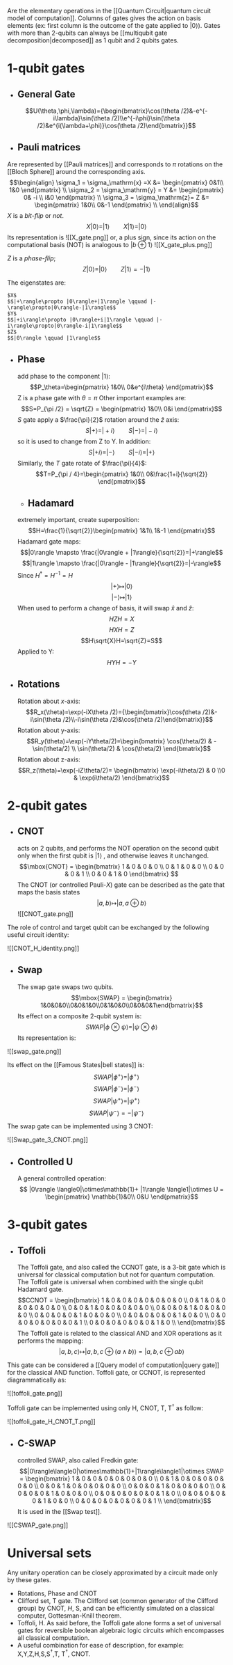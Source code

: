 Are the elementary operations in the [[Quantum Circuit|quantum circuit model of computation]].
Columns of gates gives the action on basis elements (ex: first column is the outcome of the gate applied to $|0\rangle$).
Gates with more than 2-qubits can always be [[multiqubit gate decomposition|decomposed]] as 1 qubit and 2 qubits gates.

# 1-qubit gates
- ## General Gate
$$U(\theta,\phi,\lambda)={\begin{bmatrix}\cos(\theta /2)&-e^{-i\lambda}\sin(\theta /2)\\e^{-i\phi}\sin(\theta /2)&e^{i(\lambda+\phi)}\cos(\theta /2)\end{bmatrix}}$$

- ## Pauli matrices

Are represented by [[Pauli matrices]] and corresponds to $\pi$ rotations on the [[Bloch Sphere]] around  the corresponding axis.
$$\begin{align}
  \sigma_1 = \sigma_\mathrm{x} =X &=
    \begin{pmatrix}
      0&1\\
      1&0
    \end{pmatrix} \\
  \sigma_2 = \sigma_\mathrm{y} = Y &=
    \begin{pmatrix}
      0& -i \\
      i&0
    \end{pmatrix} \\
  \sigma_3 = \sigma_\mathrm{z}= Z &=
    \begin{pmatrix}
      1&0\\
      0&-1
    \end{pmatrix} \\
\end{align}$$
$X$ is a *bit-flip* or *not*. 
$$ X|0\rangle =|1\rangle \qquad X|1\rangle = |0\rangle$$
Its representation is 
![[X_gate.png]]
or, a plus sign, since its action on the computational basis (NOT) is analogous to $|b \oplus 1 \rangle$ 
![[X_gate_plus.png]]

$Z$ is a *phase-flip*;
$$Z|0\rangle=|0\rangle \qquad Z|1\rangle=-|1\rangle$$

The eigenstates are:


	$X$
	$$|+\rangle\propto |0\rangle+|1\rangle \qquad |-\rangle\propto|0\rangle-|1\rangle$$
	$Y$
	$$|+i\rangle\propto |0\rangle+i|1\rangle \qquad |-i\rangle\propto|0\rangle-i|1\rangle$$
	$Z$
	$$|0\rangle \qquad |1\rangle$$


- ## Phase
	add phase to the component $|1\rangle$:
	$$P_\theta=\begin{pmatrix}
      1&0\\
      0&e^{i\theta}
    \end{pmatrix}$$
    Z is a phase gate with $\theta=\pi$
    Other important examples are:
    $$S=P_{\pi /2} = \sqrt{Z} = \begin{pmatrix}
      1&0\\
      0&i
    \end{pmatrix}$$
    $S$ gate apply a $\frac{\pi}{2}$ rotation around the $\hat{z}$ axis:
    $$S|+\rangle=|+i\rangle \qquad S|-\rangle=|-i\rangle$$
    so it is used to change from Z to Y. In addition:
    $$S|+i\rangle=|-\rangle \qquad S|-i\rangle=|+\rangle$$
    Similarly, the $T$ gate rotate of $\frac{\pi}{4}$:
    $$T=P_{\pi / 4}=\begin{pmatrix}
      1&0\\
      0&\frac{1+i}{\sqrt{2}}
    \end{pmatrix}$$
   - ## Hadamard
	extremely important, create superposition:
	$$H=\frac{1}{\sqrt{2}}\begin{pmatrix}
      1&1\\
      1&-1
    \end{pmatrix}$$
    Hadamard gate maps:
    $$|0\rangle \mapsto \frac{|0\rangle + |1\rangle}{\sqrt{2}}=|+\rangle$$
    $$|1\rangle \mapsto \frac{|0\rangle - |1\rangle}{\sqrt{2}}=|-\rangle$$
    Since $H^\dagger=H^{-1}=H$
	$$|+\rangle \mapsto |0\rangle$$
	$$|-\rangle \mapsto |1\rangle$$
	When used to perform a change of basis, it will swap $\hat{x}$ and $\hat{z}$:
	$$HZH=X$$
	$$HXH=Z$$
	$$H\sqrt{X}H=\sqrt{Z}=S$$
	Applied to Y:
$$HYH=-Y$$

- ## Rotations
	Rotation about _x_-axis:
	$$R_x(\theta)=\exp(-iX\theta /2)={\begin{bmatrix}\cos(\theta /2)&-i\sin(\theta /2)\\-i\sin(\theta /2)&\cos(\theta /2)\end{bmatrix}}$$
	Rotation about y-axis:
	$$R_y(\theta)=\exp(-iY\theta/2)=\begin{bmatrix} \cos(\theta/2) & -\sin(\theta/2) \\ \sin(\theta/2) & \cos(\theta/2) \end{bmatrix}$$
	Rotation about z-axis:
	$$R_z(\theta)=\exp(-iZ\theta/2)= \begin{bmatrix} \exp(-i\theta/2) & 0 \\0 & \exp(i\theta/2) \end{bmatrix}$$
# 2-qubit gates
- ## CNOT
	acts on 2 qubits, and performs the NOT operation on the second qubit only when the first qubit is $|1\rangle$ , and otherwise leaves it unchanged.
	$$\mbox{CNOT} = \begin{bmatrix} 1 & 0 & 0 & 0 \\ 0 & 1 & 0 & 0 \\ 0 & 0 & 0 & 1 \\ 0 & 0 & 1 & 0 \end{bmatrix} $$
	The CNOT (or controlled Pauli-_X_) gate can be described as the gate that maps the basis states $$|a,b\rangle \mapsto |a,a \oplus b\rangle$$
	![[CNOT_gate.png]]

The role of control and target qubit can be exchanged by the following useful circuit identity:

![[CNOT_H_identity.png]]

- ## Swap 
	The swap gate swaps two qubits.
	$$\mbox{SWAP} = \begin{bmatrix} 1&0&0&0\\0&0&1&0\\0&1&0&0\\0&0&0&1\end{bmatrix}$$
	Its effect on a composite 2-qubit system is:
	$$SWAP|\phi \ \otimes\ \psi \rangle = | \psi\ \otimes\ \phi \rangle$$
	Its representation is:
	
![[swap_gate.png]]

Its effect on the [[Famous States|bell states]] is:
	$$SWAP|\phi^+\rangle=|\phi^+\rangle$$
	$$SWAP|\phi^-\rangle=|\phi^-\rangle$$
	$$SWAP|\psi^+\rangle=|\psi^+\rangle$$
	$$SWAP|\psi^-\rangle=-|\psi^-\rangle$$

The swap gate can be implemented using 3 CNOT:

![[Swap_gate_3_CNOT.png]]
- ## Controlled U
	A general controlled operation:
	$$ |0\rangle \langle0|\otimes\mathbb{1}+ |1\rangle \langle1|\otimes U = \begin{pmatrix}
      \mathbb{1}&0\\
      0&U
    \end{pmatrix}$$
# 3-qubit gates
- ## Toffoli
	The Toffoli gate, and also called the CCNOT gate, is a 3-bit gate which is universal for classical computation but not for quantum computation. The Toffoli gate is universal when combined with the single qubit Hadamard gate.
$$CCNOT = \begin{bmatrix}
 1 & 0 & 0 & 0 & 0 & 0 & 0 & 0 \\
 0 & 1 & 0 & 0 & 0 & 0 & 0 & 0 \\
 0 & 0 & 1 & 0 & 0 & 0 & 0 & 0 \\
 0 & 0 & 0 & 1 & 0 & 0 & 0 & 0 \\
 0 & 0 & 0 & 0 & 1 & 0 & 0 & 0 \\
 0 & 0 & 0 & 0 & 0 & 1 & 0 & 0 \\
 0 & 0 & 0 & 0 & 0 & 0 & 0 & 1 \\
 0 & 0 & 0 & 0 & 0 & 0 & 1 & 0 \\
\end{bmatrix}$$
The Toffoli gate is related to the classical AND and XOR operations as it performs the mapping:
$$|a, b, c\rangle \mapsto |a, b, c\oplus (a \land b)\rangle =|a, b, c\oplus a b\rangle$$

This gate can be considered a [[Query model of computation|query gate]] for the classical AND function.
Toffoli gate, or CCNOT, is represented diagrammatically as:

![[toffoli_gate.png]]

Toffoli gate can be implemented using only H, CNOT, T, T$^\dagger$ as follow:

![[toffoli_gate_H_CNOT_T.png]]


- ## C-SWAP
	controlled SWAP, also called Fredkin gate:
	$$|0\rangle\langle0|\otimes\mathbb{1}+|1\rangle\langle1|\otimes SWAP = \begin{bmatrix}
 1 & 0 & 0 & 0 & 0 & 0 & 0 & 0 \\
 0 & 1 & 0 & 0 & 0 & 0 & 0 & 0 \\
 0 & 0 & 1 & 0 & 0 & 0 & 0 & 0 \\
 0 & 0 & 0 & 1 & 0 & 0 & 0 & 0 \\
 0 & 0 & 0 & 0 & 1 & 0 & 0 & 0 \\
 0 & 0 & 0 & 0 & 0 & 0 & 1 & 0 \\
 0 & 0 & 0 & 0 & 0 & 1 & 0 & 0 \\
 0 & 0 & 0 & 0 & 0 & 0 & 0 & 1 \\
\end{bmatrix}$$
It is used in the [[Swap test]].

![[CSWAP_gate.png]]

# Universal sets

Any unitary operation can be closely approximated by a circuit made only by these gates.

- Rotations, Phase and CNOT
- Clifford set, T gate. The Clifford set (common generator of the Clifford group) by CNOT, _H_, S, and can be efficiently simulated on a classical computer, Gottesman-Knill theorem.
- Toffoli, H. As said before, the Toffoli gate alone forms a set of universal gates for reversible boolean algebraic logic circuits which encompasses all classical computation.
- A useful combination for ease of description, for example: X,Y,Z,H,S,S$^\dagger$,T, T$^\dagger$, CNOT.